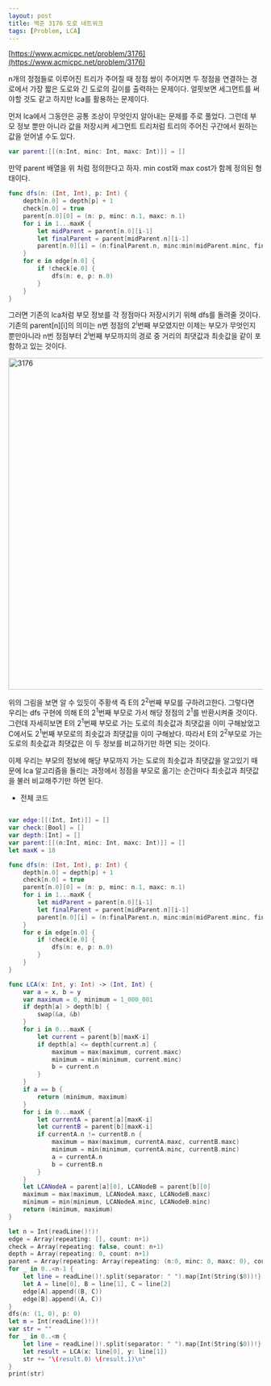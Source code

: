 ```yaml
---
layout: post
title: 백준 3176 도로 네트워크
tags: [Problem, LCA]
---
```


[https://www.acmicpc.net/problem/3176](https://www.acmicpc.net/problem/3176)

n개의 정점들로 이루어진 트리가 주어질 때 정점 쌍이 주어지면 두 정점을 연결하는 경로에서 가장 짧은 도로와 긴 도로의 길이를 출력하는 문제이다. 얼핏보면 세그먼트를 써야할 것도 같고 하지만 lca를 활용하는 문제이다. 

먼저 lca에서 그동안은 공통 조상이 무엇인지 알아내는 문제를 주로 풀었다. 그런데 부모 정보 뿐만 아니라 값을 저장시켜 세그먼트 트리처럼 트리의 주어진 구간에서 원하는 값을 얻어낼 수도 있다.  

```swift
var parent:[[(n:Int, minc: Int, maxc: Int)]] = []
```
만약 parent 배열을 위 처럼 정의한다고 하자. min cost와 max cost가 함께 정의된 형태이다.  
```swift
func dfs(n: (Int, Int), p: Int) {
    depth[n.0] = depth[p] + 1
    check[n.0] = true
    parent[n.0][0] = (n: p, minc: n.1, maxc: n.1)
    for i in 1...maxK {
        let midParent = parent[n.0][i-1]
        let finalParent = parent[midParent.n][i-1]
        parent[n.0][i] = (n:finalParent.n, minc:min(midParent.minc, finalParent.minc), maxc:max(midParent.maxc, finalParent.maxc))
    }
    for e in edge[n.0] {
        if !check[e.0] {
            dfs(n: e, p: n.0)
        }
    }
}
```
그러면 기존의 lca처럼 부모 정보를 각 정점마다 저장시키기 위해 dfs를 돌려줄 것이다. 기존의 parent[n][i]의 의미는 n번 정점의 2<sup>i</sup>번째 부모였지만 이제는 부모가 무엇인지 뿐만아니라 n번 정점부터 2<sup>i</sup>번째 부모까지의 경로 중 거리의 최댓값과 최솟값을 같이 포함하고 있는 것이다.  

<img width="658" alt="3176" src="https://user-images.githubusercontent.com/78075226/121185606-333f2c00-c8a1-11eb-8c7d-83426b86c118.png">

위의 그림을 보면 알 수 있듯이 주황색 즉 E의 2<sup>2</sup>번째 부모를 구하려고한다. 그렇다면 우리는 dfs 구현에 의해 E의 2<sup>1</sup>번째 부모로 가서 해당 정점의 2<sup>1</sup>를 반환시켜줄 것이다. 그런데 자세히보면 E의 2<sup>1</sup>번째 부모로 가는 도로의 최솟값과 최댓값을 이미 구해놨었고 C에서도 2<sup>1</sup>번째 부모로의 최솟값과 최댓값을 이미 구해놨다. 따라서 E의 2<sup>2</sup>부모로 가는 도로의 최솟값과 최댓값은 이 두 정보를 비교하기만 하면 되는 것이다.  

이제 우리는 부모의 정보에 해당 부모까지 가는 도로의 최솟값과 최댓값을 알고있기 때문에 lca 알고리즘을 돌리는 과정에서 정점을 부모로 옮기는 순간마다 최솟값과 최댓값을 불러 비교해주기만 하면 된다.  

- 전체 코드



```swift

var edge:[[(Int, Int)]] = []
var check:[Bool] = []
var depth:[Int] = []
var parent:[[(n:Int, minc: Int, maxc: Int)]] = []
let maxK = 18

func dfs(n: (Int, Int), p: Int) {
    depth[n.0] = depth[p] + 1
    check[n.0] = true
    parent[n.0][0] = (n: p, minc: n.1, maxc: n.1)
    for i in 1...maxK {
        let midParent = parent[n.0][i-1]
        let finalParent = parent[midParent.n][i-1]
        parent[n.0][i] = (n:finalParent.n, minc:min(midParent.minc, finalParent.minc), maxc:max(midParent.maxc, finalParent.maxc))
    }
    for e in edge[n.0] {
        if !check[e.0] {
            dfs(n: e, p: n.0)
        }
    }
}

func LCA(x: Int, y: Int) -> (Int, Int) {
    var a = x, b = y
    var maximum = 0, minimum = 1_000_001
    if depth[a] > depth[b] {
        swap(&a, &b)
    }
    for i in 0...maxK {
        let current = parent[b][maxK-i]
        if depth[a] <= depth[current.n] {
            maximum = max(maximum, current.maxc)
            minimum = min(minimum, current.minc)
            b = current.n
        }
    }
    if a == b {
        return (minimum, maximum)
    }
    for i in 0...maxK {
        let currentA = parent[a][maxK-i]
        let currentB = parent[b][maxK-i]
        if currentA.n != currentB.n {
            maximum = max(maximum, currentA.maxc, currentB.maxc)
            minimum = min(minimum, currentA.minc, currentB.minc)
            a = currentA.n
            b = currentB.n
        }
    }
    let LCANodeA = parent[a][0], LCANodeB = parent[b][0]
    maximum = max(maximum, LCANodeA.maxc, LCANodeB.maxc)
    minimum = min(minimum, LCANodeA.minc, LCANodeB.minc)
    return (minimum, maximum)
}

let n = Int(readLine()!)!
edge = Array(repeating: [], count: n+1)
check = Array(repeating: false, count: n+1)
depth = Array(repeating: 0, count: n+1)
parent = Array(repeating: Array(repeating: (n:0, minc: 0, maxc: 0), count: maxK+1), count: n+1)
for _ in 0..<n-1 {
    let line = readLine()!.split(separator: " ").map{Int(String($0))!}
    let A = line[0], B = line[1], C = line[2]
    edge[A].append((B, C))
    edge[B].append((A, C))
}
dfs(n: (1, 0), p: 0)
let m = Int(readLine()!)!
var str = ""
for _ in 0..<m {
    let line = readLine()!.split(separator: " ").map{Int(String($0))!}
    let result = LCA(x: line[0], y: line[1])
    str += "\(result.0) \(result.1)\n"
}
print(str)
```

